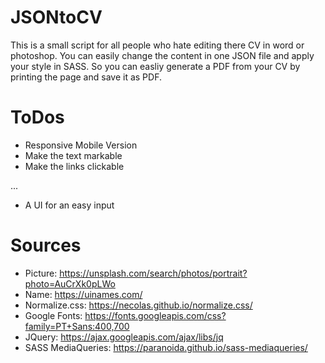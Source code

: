 # JSONtoCV
This is a small script for all people who hate editing there CV in word or photoshop. You can easily change the content in one JSON file and apply your style in SASS. So you can easliy generate a PDF from your CV by printing the page and save it as PDF.

# ToDos
* Responsive Mobile Version
* Make the text markable
* Make the links clickable

...
* A UI for an easy input


# Sources
* Picture: https://unsplash.com/search/photos/portrait?photo=AuCrXk0pLWo
* Name: https://uinames.com/
* Normalize.css: https://necolas.github.io/normalize.css/
* Google Fonts: https://fonts.googleapis.com/css?family=PT+Sans:400,700
* JQuery: https://ajax.googleapis.com/ajax/libs/jq
* SASS MediaQueries: https://paranoida.github.io/sass-mediaqueries/
